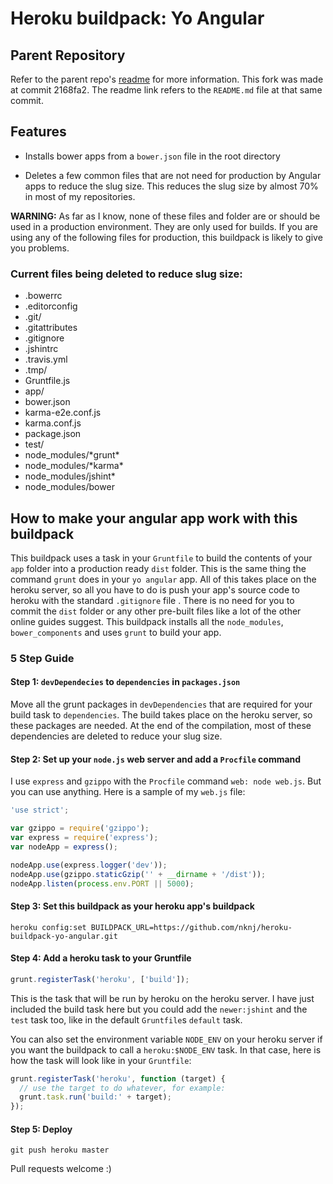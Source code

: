 # Heroku buildpack: Yo Angular

## Parent Repository
Refer to the parent repo's [readme](https://github.com/mbuchetics/heroku-buildpack-nodejs-grunt/blob/2168fa2da5e7c8adf4ef60922afc2b0199f404de/README.md) for more information. This fork was made at commit 2168fa2. The readme link refers to the `README.md` file at that same commit.

## Features
- Installs bower apps from a `bower.json` file in the root directory

- Deletes a few common files that are not need for production by Angular apps to reduce the slug size. This reduces the slug size by almost 70% in most of my repositories.  

**WARNING:** As far as I know, none of these files and folder are or should be used in a production environment. They are only used for builds. If you are using any of the following files for production, this buildpack is likely to give you problems.

### Current files being deleted to reduce slug size:
- .bowerrc
- .editorconfig
- .git/
- .gitattributes
- .gitignore
- .jshintrc
- .travis.yml
- .tmp/
- Gruntfile.js
- app/
- bower.json
- karma-e2e.conf.js
- karma.conf.js
- package.json
- test/
- node_modules/\*grunt\*
- node_modules/\*karma\*
- node_modules/jshint\*
- node_modules/bower

## How to make your angular app work with this buildpack
This buildpack uses a task in your `Gruntfile` to build the contents of your `app` folder into a production ready `dist` folder. This is the same thing the command `grunt` does in your `yo angular` app. All of this takes place on the heroku server, so all you have to do is push your app's source code to heroku with the standard `.gitignore` file . There is no need for you to commit the `dist` folder or any other pre-built files like a lot of the other online guides suggest. This buildpack installs all the `node_modules`, `bower_components` and uses `grunt` to build your app.

### 5 Step Guide

#### Step 1: `devDependecies` to `dependencies` in `packages.json`
Move all the grunt packages in `devDependencies` that are required for your build task to `dependencies`. The build takes place on the heroku server, so these packages are needed. At the end of the compilation, most of these dependencies are deleted to reduce your slug size.

#### Step 2: Set up your `node.js` web server and add a `Procfile` command
I use `express` and `gzippo` with the `Procfile` command `web: node web.js`. But you can use anything. Here is a sample of my `web.js` file:

```js
'use strict';

var gzippo = require('gzippo');
var express = require('express');
var nodeApp = express();

nodeApp.use(express.logger('dev'));
nodeApp.use(gzippo.staticGzip('' + __dirname + '/dist'));
nodeApp.listen(process.env.PORT || 5000);
```

#### Step 3: Set this buildpack as your heroku app's buildpack
```
heroku config:set BUILDPACK_URL=https://github.com/nknj/heroku-buildpack-yo-angular.git
```

#### Step 4: Add a heroku task to your Gruntfile
```js
grunt.registerTask('heroku', ['build']);
```
This is the task that will be run by heroku on the heroku server. I have just included the build task here but you could add the `newer:jshint` and the `test` task too, like in the default `Gruntfile`s `default` task.

You can also set the environment variable `NODE_ENV` on your heroku server if you want the buildpack to call a `heroku:$NODE_ENV` task. In that case, here is how the task will look like in your `Gruntfile`:

```js
grunt.registerTask('heroku', function (target) {
  // use the target to do whatever, for example:
  grunt.task.run('build:' + target);
});
```

#### Step 5: Deploy
```
git push heroku master
```

Pull requests welcome :)
